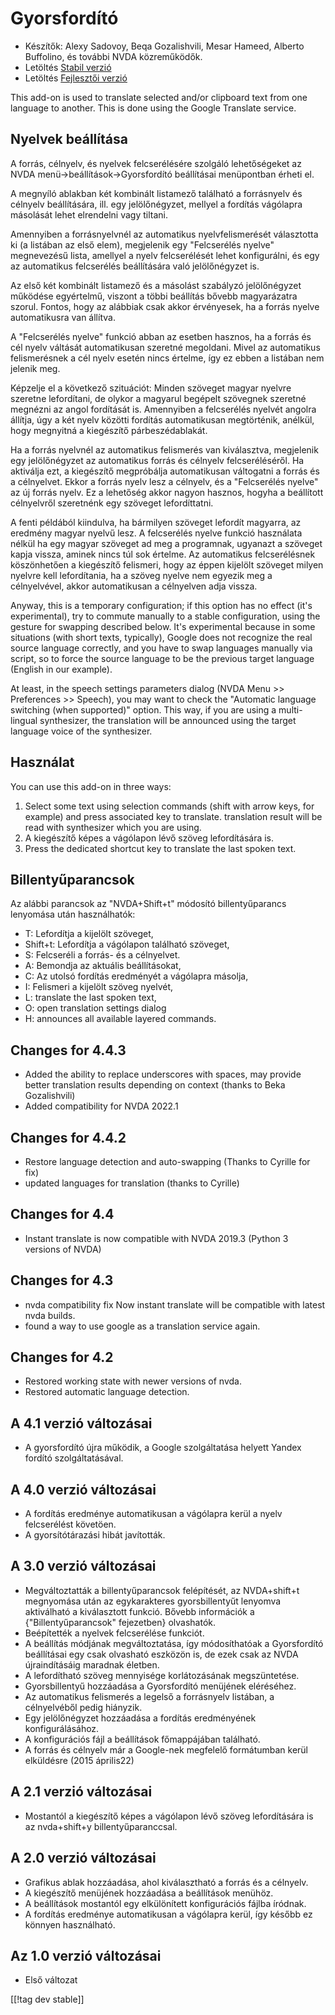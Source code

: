 # Gyorsfordító #

* Készítők: Alexy Sadovoy, Beqa Gozalishvili, Mesar Hameed, Alberto
  Buffolino, és további NVDA közreműködők.
* Letöltés [Stabil verzió][1]
* Letöltés [Fejlesztői verzió][2]

This add-on is used to translate selected and/or clipboard text from one
language to another.  This is done using the Google Translate service.

## Nyelvek beállítása ##
A forrás, célnyelv, és nyelvek felcserélésére szolgáló lehetőségeket az NVDA menü->beállítások->Gyorsfordító beállításai menüpontban érheti el.

A megnyíló ablakban két kombinált listamező található a forrásnyelv és
célnyelv beállítására, ill. egy jelölőnégyzet, mellyel a fordítás vágólapra
másolását lehet elrendelni vagy tiltani.

Amennyiben a forrásnyelvnél az automatikus nyelvfelismerését választotta ki
(a listában az első elem), megjelenik egy "Felcserélés nyelve" megnevezésű
lista, amellyel a nyelv felcserélését lehet konfigurálni, és egy az
automatikus felcserélés beállítására való jelölőnégyzet is.

Az első két kombinált listamező és a másolást szabályzó jelölőnégyzet
működése egyértelmű, viszont a többi beállítás bővebb magyarázatra
szorul. Fontos, hogy az alábbiak csak akkor érvényesek, ha a forrás nyelve
automatikusra van állítva.

A "Felcserélés nyelve" funkció abban az esetben hasznos, ha a forrás és cél
nyelv váltását automatikusan szeretné megoldani. Mivel az automatikus
felismerésnek a cél nyelv esetén nincs értelme, így ez ebben a listában nem
jelenik meg.

Képzelje el a következő szituációt: Minden szöveget magyar nyelvre szeretne
lefordítani, de olykor a magyarul begépelt szövegnek szeretné megnézni az
angol fordítását is. Amennyiben a felcserélés nyelvét angolra állítja, úgy a
két nyelv közötti fordítás automatikusan megtörténik, anélkül, hogy
megnyitná a kiegészítő párbeszédablakát.

Ha a forrás nyelvnél az automatikus felismerés van kiválasztva, megjelenik
egy jelölőnégyzet az automatikus forrás és célnyelv felcseréléséről. Ha
aktiválja ezt, a kiegészítő megpróbálja automatikusan váltogatni a forrás és
a célnyelvet. Ekkor a forrás nyelv lesz a célnyelv, és a "Felcserélés
nyelve" az új forrás nyelv. Ez a lehetőség akkor nagyon hasznos, hogyha a
beállított célnyelvről szeretnénk egy szöveget lefordíttatni.

A fenti példából  kiindulva, ha bármilyen szöveget lefordít magyarra, az
eredmény magyar nyelvű lesz. A felcserélés nyelve funkció használata nélkül
ha egy magyar szöveget ad meg a programnak, ugyanazt a szöveget kapja
vissza, aminek nincs túl sok értelme. Az automatikus felcserélésnek
köszönhetően a kiegészítő felismeri, hogy az éppen kijelölt szöveget milyen
nyelvre kell lefordítania, ha a szöveg nyelve nem egyezik meg a
célnyelvével, akkor automatikusan a célnyelven adja vissza.

Anyway, this is a temporary configuration; if this option has no effect
(it's experimental), try to commute manually to a stable configuration,
using the gesture for swapping described below. It's experimental because in
some situations (with short texts, typically), Google does not recognize the
real source language correctly, and you have to swap languages manually via
script, so to force the source language to be the previous target language
(English in our example).

At least, in the speech settings parameters dialog (NVDA Menu >> Preferences >> Speech), you may want to check the "Automatic language switching (when supported)" option. This way, if you are using a multi-lingual synthesizer, the translation will be announced using the target language voice of the synthesizer.

## Használat ##
You can use this add-on in three ways:

1. Select some text using selection commands (shift with arrow keys, for
   example) and press associated key to translate. translation result will
   be read with synthesizer which you are using.
2. A kiegészítő képes a vágólapon lévő szöveg lefordítására is.
3. Press the dedicated shortcut key to translate the last spoken text.

## Billentyűparancsok ##
Az alábbi parancsok az "NVDA+Shift+t" módosító billentyűparancs lenyomása
után használhatók:

* T: Lefordítja a kijelölt szöveget,
* Shift+t: Lefordítja a vágólapon található szöveget,
* S: Felcseréli a forrás- és a célnyelvet.
* A: Bemondja az aktuális beállításokat,
* C: Az utolsó fordítás eredményét a vágólapra másolja,
* I: Felismeri a kijelölt szöveg nyelvét,
* L: translate the last spoken text,
* O: open translation settings dialog
* H: announces all available layered commands.

## Changes for 4.4.3 ##
* Added the ability to replace underscores with spaces, may provide better
  translation results depending on context (thanks to Beka Gozalishvili)
* Added compatibility for NVDA 2022.1

## Changes for 4.4.2 ##
* Restore language detection and auto-swapping (Thanks to Cyrille for fix)
* updated languages for translation (thanks to Cyrille)

## Changes for 4.4 ##
* Instant translate is now compatible with NVDA 2019.3 (Python 3 versions of
  NVDA)

## Changes for 4.3 ##
* nvda compatibility fix Now instant translate will be compatible with
  latest nvda builds.
* found a way to use google as a translation service again.

## Changes for 4.2 ##
* Restored working state with newer versions of nvda.
* Restored automatic language detection.

## A 4.1 verzió változásai ##
* A gyorsfordító újra működik, a Google szolgáltatása helyett Yandex fordító
  szolgáltatásával.

## A 4.0 verzió változásai ##
* A fordítás eredménye automatikusan a vágólapra kerül a nyelv  felcserélést
  követöen.
* A gyorsítótárazási hibát javították.

## A 3.0 verzió változásai ##
* Megváltoztatták a billentyűparancsok felépítését, az NVDA+shift+t
  megnyomása után az egykarakteres gyorsbillentyűt lenyomva aktiválható a
  kiválasztott funkció. Bővebb információk a {"Billentyűparancsok"
  fejezetben} olvashatók.
* Beépítették a nyelvek felcserélése funkciót.
* A beállítás módjának megváltoztatása, így módosíthatóak a Gyorsfordító
  beállításai egy csak olvasható eszközön is, de ezek csak az NVDA
  újraindításáig maradnak életben.
* A lefordítható szöveg mennyisége korlátozásának megszüntetése.
* Gyorsbillentyű hozzáadása a Gyorsfordító menüjének eléréséhez.
* Az automatikus felismerés a legelső a forrásnyelv listában, a célnyelvéből
  pedig hiányzik.
* Egy jelölőnégyzet hozzáadása a fordítás eredményének konfigurálásához.
* A konfigurációs fájl a beállítások főmappájában található.
* A forrás és célnyelv már a Google-nek megfelelő formátumban kerül
  elküldésre (2015 április22)


## A 2.1 verzió változásai ##
* Mostantól a kiegészítő képes a vágólapon lévő szöveg lefordítására is az
  nvda+shift+y billentyűparanccsal.

## A 2.0 verzió változásai ##
* Grafikus ablak hozzáadása, ahol kiválasztható a forrás és a célnyelv.
* A kiegészítő menüjének hozzáadása a beállítások menühöz.
* A beállítások mostantól egy elkülönített konfigurációs fájlba íródnak.
* A fordítás eredménye automatikusan a vágólapra kerül, így később ez
  könnyen használható.

## Az 1.0 verzió változásai ##
* Első változat


[[!tag dev stable]]

[1]: https://www.nvaccess.org/addonStore/legacy?file=instantTranslate

[2]: https://www.nvaccess.org/addonStore/legacy?file=it-dev
